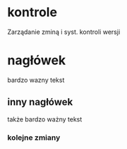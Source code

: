 # kontrole
Zarządanie zminą i syst. kontroli wersji

# nagłówek
bardzo wazny tekst

## inny nagłówek
także bardzo ważny tekst

### kolejne zmiany
